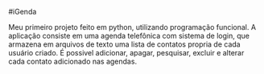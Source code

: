 #iGenda

Meu primeiro projeto feito em python, utilizando programação funcional. A aplicação consiste em uma agenda telefônica com sistema de login, que armazena em arquivos de texto uma lista de contatos propria de cada usuário criado. É possivel adicionar, apagar, pesquisar, excluir e alterar cada contato adicionado nas agendas.
